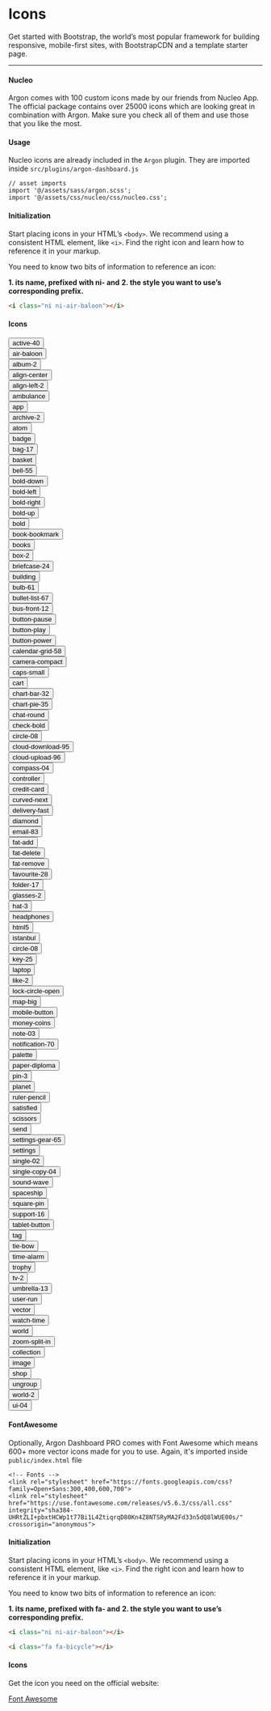 # Icons

Get started with Bootstrap, the world’s most popular framework for building responsive, mobile-first sites, with BootstrapCDN and a template starter page.

<hr>

#### Nucleo

Argon comes with 100 custom icons made by our friends from Nucleo App. The official package contains over 25000 icons which are looking great in combination with Argon.
Make sure you check all of them and use those that you like the most.

#### Usage

Nucleo icons are already included in the `Argon` plugin.
They are imported inside `src/plugins/argon-dashboard.js`

```js{3}
// asset imports
import '@/assets/sass/argon.scss';
import '@/assets/css/nucleo/css/nucleo.css';
```

#### Initialization

Start placing icons in your HTML’s `<body>`.
We recommend using a consistent HTML element, like `<i>`.
Find the right icon and learn how to reference it in your markup.

You need to know two bits of information to reference an icon:

**1. its name, prefixed with ni- and**
**2. the style you want to use’s corresponding prefix.**

```html
<i class="ni ni-air-baloon"></i>
```

#### Icons

<div class="row icon-examples mb-4">
          <div class="col-lg-3">
            <button type="button" class="btn-icon-clipboard" data-clipboard-text="active-40" title="" data-original-title="Copy to clipboard">
              <div>
                <i class="ni ni-active-40"></i>
                <span>active-40</span>
              </div>
            </button>
          </div>
          <div class="col-lg-3">
            <button type="button" class="btn-icon-clipboard" data-clipboard-text="air-baloon" title="" data-original-title="Copy to clipboard">
              <div>
                <i class="ni ni-air-baloon"></i>
                <span>air-baloon</span>
              </div>
            </button>
          </div>
          <div class="col-lg-3">
            <button type="button" class="btn-icon-clipboard" data-clipboard-text="album-2" title="" data-original-title="Copy to clipboard">
              <div>
                <i class="ni ni-album-2"></i>
                <span>album-2</span>
              </div>
            </button>
          </div>
          <div class="col-lg-3">
            <button type="button" class="btn-icon-clipboard" data-clipboard-text="align-center" title="" data-original-title="Copy to clipboard">
              <div>
                <i class="ni ni-align-center"></i>
                <span>align-center</span>
              </div>
            </button>
          </div>
          <div class="col-lg-3">
            <button type="button" class="btn-icon-clipboard" data-clipboard-text="align-left-2" title="" data-original-title="Copy to clipboard">
              <div>
                <i class="ni ni-align-left-2"></i>
                <span>align-left-2</span>
              </div>
            </button>
          </div>
          <div class="col-lg-3">
            <button type="button" class="btn-icon-clipboard" data-clipboard-text="ambulance" title="" data-original-title="Copy to clipboard">
              <div>
                <i class="ni ni-ambulance"></i>
                <span>ambulance</span>
              </div>
            </button>
          </div>
          <div class="col-lg-3">
            <button type="button" class="btn-icon-clipboard" data-clipboard-text="app" title="" data-original-title="Copy to clipboard">
              <div>
                <i class="ni ni-app"></i>
                <span>app</span>
              </div>
            </button>
          </div>
          <div class="col-lg-3">
            <button type="button" class="btn-icon-clipboard" data-clipboard-text="archive-2" title="" data-original-title="Copy to clipboard">
              <div>
                <i class="ni ni-archive-2"></i>
                <span>archive-2</span>
              </div>
            </button>
          </div>
          <div class="col-lg-3">
            <button type="button" class="btn-icon-clipboard" data-clipboard-text="atom" title="" data-original-title="Copy to clipboard">
              <div>
                <i class="ni ni-atom"></i>
                <span>atom</span>
              </div>
            </button>
          </div>
          <div class="col-lg-3">
            <button type="button" class="btn-icon-clipboard" data-clipboard-text="badge" title="" data-original-title="Copy to clipboard">
              <div>
                <i class="ni ni-badge"></i>
                <span>badge</span>
              </div>
            </button>
          </div>
          <div class="col-lg-3">
            <button type="button" class="btn-icon-clipboard" data-clipboard-text="bag-17" title="" data-original-title="Copy to clipboard">
              <div>
                <i class="ni ni-bag-17"></i>
                <span>bag-17</span>
              </div>
            </button>
          </div>
          <div class="col-lg-3">
            <button type="button" class="btn-icon-clipboard" data-clipboard-text="basket" title="" data-original-title="Copy to clipboard">
              <div>
                <i class="ni ni-basket"></i>
                <span>basket</span>
              </div>
            </button>
          </div>
          <div class="col-lg-3">
            <button type="button" class="btn-icon-clipboard" data-clipboard-text="bell-55" title="" data-original-title="Copy to clipboard">
              <div>
                <i class="ni ni-bell-55"></i>
                <span>bell-55</span>
              </div>
            </button>
          </div>
          <div class="col-lg-3">
            <button type="button" class="btn-icon-clipboard" data-clipboard-text="bold-down" title="" data-original-title="Copy to clipboard">
              <div>
                <i class="ni ni-bold-down"></i>
                <span>bold-down</span>
              </div>
            </button>
          </div>
          <div class="col-lg-3">
            <button type="button" class="btn-icon-clipboard" data-clipboard-text="bold-left" title="" data-original-title="Copy to clipboard">
              <div>
                <i class="ni ni-bold-left"></i>
                <span>bold-left</span>
              </div>
            </button>
          </div>
          <div class="col-lg-3">
            <button type="button" class="btn-icon-clipboard" data-clipboard-text="bold-right" title="" data-original-title="Copy to clipboard">
              <div>
                <i class="ni ni-bold-right"></i>
                <span>bold-right</span>
              </div>
            </button>
          </div>
          <div class="col-lg-3">
            <button type="button" class="btn-icon-clipboard" data-clipboard-text="bold-up" title="" data-original-title="Copy to clipboard">
              <div>
                <i class="ni ni-bold-up"></i>
                <span>bold-up</span>
              </div>
            </button>
          </div>
          <div class="col-lg-3">
            <button type="button" class="btn-icon-clipboard" data-clipboard-text="bold" title="" data-original-title="Copy to clipboard">
              <div>
                <i class="ni ni-bold"></i>
                <span>bold</span>
              </div>
            </button>
          </div>
          <div class="col-lg-3">
            <button type="button" class="btn-icon-clipboard" data-clipboard-text="book-bookmark" title="" data-original-title="Copy to clipboard">
              <div>
                <i class="ni ni-book-bookmark"></i>
                <span>book-bookmark</span>
              </div>
            </button>
          </div>
          <div class="col-lg-3">
            <button type="button" class="btn-icon-clipboard" data-clipboard-text="books" title="" data-original-title="Copy to clipboard">
              <div>
                <i class="ni ni-books"></i>
                <span>books</span>
              </div>
            </button>
          </div>
          <div class="col-lg-3">
            <button type="button" class="btn-icon-clipboard" data-clipboard-text="box-2" title="" data-original-title="Copy to clipboard">
              <div>
                <i class="ni ni-box-2"></i>
                <span>box-2</span>
              </div>
            </button>
          </div>
          <div class="col-lg-3">
            <button type="button" class="btn-icon-clipboard" data-clipboard-text="briefcase-24" title="" data-original-title="Copy to clipboard">
              <div>
                <i class="ni ni-briefcase-24"></i>
                <span>briefcase-24</span>
              </div>
            </button>
          </div>
          <div class="col-lg-3">
            <button type="button" class="btn-icon-clipboard" data-clipboard-text="building" title="" data-original-title="Copy to clipboard">
              <div>
                <i class="ni ni-building"></i>
                <span>building</span>
              </div>
            </button>
          </div>
          <div class="col-lg-3">
            <button type="button" class="btn-icon-clipboard" data-clipboard-text="bulb-61" title="" data-original-title="Copy to clipboard">
              <div>
                <i class="ni ni-bulb-61"></i>
                <span>bulb-61</span>
              </div>
            </button>
          </div>
          <div class="col-lg-3">
            <button type="button" class="btn-icon-clipboard" data-clipboard-text="bullet-list-67" title="" data-original-title="Copy to clipboard">
              <div>
                <i class="ni ni-bullet-list-67"></i>
                <span>bullet-list-67</span>
              </div>
            </button>
          </div>
          <div class="col-lg-3">
            <button type="button" class="btn-icon-clipboard" data-clipboard-text="bus-front-12" title="" data-original-title="Copy to clipboard">
              <div>
                <i class="ni ni-bus-front-12"></i>
                <span>bus-front-12</span>
              </div>
            </button>
          </div>
          <div class="col-lg-3">
            <button type="button" class="btn-icon-clipboard" data-clipboard-text="button-pause" title="" data-original-title="Copy to clipboard">
              <div>
                <i class="ni ni-button-pause"></i>
                <span>button-pause</span>
              </div>
            </button>
          </div>
          <div class="col-lg-3">
            <button type="button" class="btn-icon-clipboard" data-clipboard-text="button-play" title="" data-original-title="Copy to clipboard">
              <div>
                <i class="ni ni-button-play"></i>
                <span>button-play</span>
              </div>
            </button>
          </div>
          <div class="col-lg-3">
            <button type="button" class="btn-icon-clipboard" data-clipboard-text="button-power" title="" data-original-title="Copy to clipboard">
              <div>
                <i class="ni ni-button-power"></i>
                <span>button-power</span>
              </div>
            </button>
          </div>
          <div class="col-lg-3">
            <button type="button" class="btn-icon-clipboard" data-clipboard-text="calendar-grid-58" title="" data-original-title="Copy to clipboard">
              <div>
                <i class="ni ni-calendar-grid-58"></i>
                <span>calendar-grid-58</span>
              </div>
            </button>
          </div>
          <div class="col-lg-3">
            <button type="button" class="btn-icon-clipboard" data-clipboard-text="camera-compact" title="" data-original-title="Copy to clipboard">
              <div>
                <i class="ni ni-camera-compact"></i>
                <span>camera-compact</span>
              </div>
            </button>
          </div>
          <div class="col-lg-3">
            <button type="button" class="btn-icon-clipboard" data-clipboard-text="caps-small" title="" data-original-title="Copy to clipboard">
              <div>
                <i class="ni ni-caps-small"></i>
                <span>caps-small</span>
              </div>
            </button>
          </div>
          <div class="col-lg-3">
            <button type="button" class="btn-icon-clipboard" data-clipboard-text="cart" title="" data-original-title="Copy to clipboard">
              <div>
                <i class="ni ni-cart"></i>
                <span>cart</span>
              </div>
            </button>
          </div>
          <div class="col-lg-3">
            <button type="button" class="btn-icon-clipboard" data-clipboard-text="chart-bar-32" title="" data-original-title="Copy to clipboard">
              <div>
                <i class="ni ni-chart-bar-32"></i>
                <span>chart-bar-32</span>
              </div>
            </button>
          </div>
          <div class="col-lg-3">
            <button type="button" class="btn-icon-clipboard" data-clipboard-text="chart-pie-35" title="" data-original-title="Copy to clipboard">
              <div>
                <i class="ni ni-chart-pie-35"></i>
                <span>chart-pie-35</span>
              </div>
            </button>
          </div>
          <div class="col-lg-3">
            <button type="button" class="btn-icon-clipboard" data-clipboard-text="chat-round" title="" data-original-title="Copy to clipboard">
              <div>
                <i class="ni ni-chat-round"></i>
                <span>chat-round</span>
              </div>
            </button>
          </div>
          <div class="col-lg-3">
            <button type="button" class="btn-icon-clipboard" data-clipboard-text="check-bold" title="" data-original-title="Copy to clipboard">
              <div>
                <i class="ni ni-check-bold"></i>
                <span>check-bold</span>
              </div>
            </button>
          </div>
          <div class="col-lg-3">
            <button type="button" class="btn-icon-clipboard" data-clipboard-text="circle-08" title="" data-original-title="Copy to clipboard">
              <div>
                <i class="ni ni-circle-08"></i>
                <span>circle-08</span>
              </div>
            </button>
          </div>
          <div class="col-lg-3">
            <button type="button" class="btn-icon-clipboard" data-clipboard-text="cloud-download-95" title="" data-original-title="Copy to clipboard">
              <div>
                <i class="ni ni-cloud-download-95"></i>
                <span>cloud-download-95</span>
              </div>
            </button>
          </div>
          <div class="col-lg-3">
            <button type="button" class="btn-icon-clipboard" data-clipboard-text="cloud-upload-96" title="" data-original-title="Copy to clipboard">
              <div>
                <i class="ni ni-cloud-upload-96"></i>
                <span>cloud-upload-96</span>
              </div>
            </button>
          </div>
          <div class="col-lg-3">
            <button type="button" class="btn-icon-clipboard" data-clipboard-text="compass-04" title="" data-original-title="Copy to clipboard">
              <div>
                <i class="ni ni-compass-04"></i>
                <span>compass-04</span>
              </div>
            </button>
          </div>
          <div class="col-lg-3">
            <button type="button" class="btn-icon-clipboard" data-clipboard-text="controller" title="" data-original-title="Copy to clipboard">
              <div>
                <i class="ni ni-controller"></i>
                <span>controller</span>
              </div>
            </button>
          </div>
          <div class="col-lg-3">
            <button type="button" class="btn-icon-clipboard" data-clipboard-text="credit-card" title="" data-original-title="Copy to clipboard">
              <div>
                <i class="ni ni-credit-card"></i>
                <span>credit-card</span>
              </div>
            </button>
          </div>
          <div class="col-lg-3">
            <button type="button" class="btn-icon-clipboard" data-clipboard-text="curved-next" title="" data-original-title="Copy to clipboard">
              <div>
                <i class="ni ni-curved-next"></i>
                <span>curved-next</span>
              </div>
            </button>
          </div>
          <div class="col-lg-3">
            <button type="button" class="btn-icon-clipboard" data-clipboard-text="delivery-fast" title="" data-original-title="Copy to clipboard">
              <div>
                <i class="ni ni-delivery-fast"></i>
                <span>delivery-fast</span>
              </div>
            </button>
          </div>
          <div class="col-lg-3">
            <button type="button" class="btn-icon-clipboard" data-clipboard-text="diamond" title="" data-original-title="Copy to clipboard">
              <div>
                <i class="ni ni-diamond"></i>
                <span>diamond</span>
              </div>
            </button>
          </div>
          <div class="col-lg-3">
            <button type="button" class="btn-icon-clipboard" data-clipboard-text="email-83" title="" data-original-title="Copy to clipboard">
              <div>
                <i class="ni ni-email-83"></i>
                <span>email-83</span>
              </div>
            </button>
          </div>
          <div class="col-lg-3">
            <button type="button" class="btn-icon-clipboard" data-clipboard-text="fat-add" title="" data-original-title="Copy to clipboard">
              <div>
                <i class="ni ni-fat-add"></i>
                <span>fat-add</span>
              </div>
            </button>
          </div>
          <div class="col-lg-3">
            <button type="button" class="btn-icon-clipboard" data-clipboard-text="fat-delete" title="" data-original-title="Copy to clipboard">
              <div>
                <i class="ni ni-fat-delete"></i>
                <span>fat-delete</span>
              </div>
            </button>
          </div>
          <div class="col-lg-3">
            <button type="button" class="btn-icon-clipboard" data-clipboard-text="fat-remove" title="" data-original-title="Copy to clipboard">
              <div>
                <i class="ni ni-fat-remove"></i>
                <span>fat-remove</span>
              </div>
            </button>
          </div>
          <div class="col-lg-3">
            <button type="button" class="btn-icon-clipboard" data-clipboard-text="favourite-28" title="" data-original-title="Copy to clipboard">
              <div>
                <i class="ni ni-favourite-28"></i>
                <span>favourite-28</span>
              </div>
            </button>
          </div>
          <div class="col-lg-3">
            <button type="button" class="btn-icon-clipboard" data-clipboard-text="folder-17" title="" data-original-title="Copy to clipboard">
              <div>
                <i class="ni ni-folder-17"></i>
                <span>folder-17</span>
              </div>
            </button>
          </div>
          <div class="col-lg-3">
            <button type="button" class="btn-icon-clipboard" data-clipboard-text="glasses-2" title="" data-original-title="Copy to clipboard">
              <div>
                <i class="ni ni-glasses-2"></i>
                <span>glasses-2</span>
              </div>
            </button>
          </div>
          <div class="col-lg-3">
            <button type="button" class="btn-icon-clipboard" data-clipboard-text="hat-3" title="" data-original-title="Copy to clipboard">
              <div>
                <i class="ni ni-hat-3"></i>
                <span>hat-3</span>
              </div>
            </button>
          </div>
          <div class="col-lg-3">
            <button type="button" class="btn-icon-clipboard" data-clipboard-text="headphones" title="" data-original-title="Copy to clipboard">
              <div>
                <i class="ni ni-headphones"></i>
                <span>headphones</span>
              </div>
            </button>
          </div>
          <div class="col-lg-3">
            <button type="button" class="btn-icon-clipboard" data-clipboard-text="html5" title="" data-original-title="Copy to clipboard">
              <div>
                <i class="ni ni-html5"></i>
                <span>html5</span>
              </div>
            </button>
          </div>
          <div class="col-lg-3">
            <button type="button" class="btn-icon-clipboard" data-clipboard-text="istanbul" title="" data-original-title="Copy to clipboard">
              <div>
                <i class="ni ni-istanbul"></i>
                <span>istanbul</span>
              </div>
            </button>
          </div>
          <div class="col-lg-3">
            <button type="button" class="btn-icon-clipboard" data-clipboard-text="circle-08" title="" data-original-title="Copy to clipboard">
              <div>
                <i class="ni ni-circle-08"></i>
                <span>circle-08</span>
              </div>
            </button>
          </div>
          <div class="col-lg-3">
            <button type="button" class="btn-icon-clipboard" data-clipboard-text="key-25" title="" data-original-title="Copy to clipboard">
              <div>
                <i class="ni ni-key-25"></i>
                <span>key-25</span>
              </div>
            </button>
          </div>
          <div class="col-lg-3">
            <button type="button" class="btn-icon-clipboard" data-clipboard-text="laptop" title="" data-original-title="Copy to clipboard">
              <div>
                <i class="ni ni-laptop"></i>
                <span>laptop</span>
              </div>
            </button>
          </div>
          <div class="col-lg-3">
            <button type="button" class="btn-icon-clipboard" data-clipboard-text="like-2" title="" data-original-title="Copy to clipboard">
              <div>
                <i class="ni ni-like-2"></i>
                <span>like-2</span>
              </div>
            </button>
          </div>
          <div class="col-lg-3">
            <button type="button" class="btn-icon-clipboard" data-clipboard-text="lock-circle-open" title="" data-original-title="Copy to clipboard">
              <div>
                <i class="ni ni-lock-circle-open"></i>
                <span>lock-circle-open</span>
              </div>
            </button>
          </div>
          <div class="col-lg-3">
            <button type="button" class="btn-icon-clipboard" data-clipboard-text="map-big" title="" data-original-title="Copy to clipboard">
              <div>
                <i class="ni ni-map-big"></i>
                <span>map-big</span>
              </div>
            </button>
          </div>
          <div class="col-lg-3">
            <button type="button" class="btn-icon-clipboard" data-clipboard-text="mobile-button" title="" data-original-title="Copy to clipboard">
              <div>
                <i class="ni ni-mobile-button"></i>
                <span>mobile-button</span>
              </div>
            </button>
          </div>
          <div class="col-lg-3">
            <button type="button" class="btn-icon-clipboard" data-clipboard-text="money-coins" title="" data-original-title="Copy to clipboard">
              <div>
                <i class="ni ni-money-coins"></i>
                <span>money-coins</span>
              </div>
            </button>
          </div>
          <div class="col-lg-3">
            <button type="button" class="btn-icon-clipboard" data-clipboard-text="note-03" title="" data-original-title="Copy to clipboard">
              <div>
                <i class="ni ni-note-03"></i>
                <span>note-03</span>
              </div>
            </button>
          </div>
          <div class="col-lg-3">
            <button type="button" class="btn-icon-clipboard" data-clipboard-text="notification-70" title="" data-original-title="Copy to clipboard">
              <div>
                <i class="ni ni-notification-70"></i>
                <span>notification-70</span>
              </div>
            </button>
          </div>
          <div class="col-lg-3">
            <button type="button" class="btn-icon-clipboard" data-clipboard-text="palette" title="" data-original-title="Copy to clipboard">
              <div>
                <i class="ni ni-palette"></i>
                <span>palette</span>
              </div>
            </button>
          </div>
          <div class="col-lg-3">
            <button type="button" class="btn-icon-clipboard" data-clipboard-text="paper-diploma" title="" data-original-title="Copy to clipboard">
              <div>
                <i class="ni ni-paper-diploma"></i>
                <span>paper-diploma</span>
              </div>
            </button>
          </div>
          <div class="col-lg-3">
            <button type="button" class="btn-icon-clipboard" data-clipboard-text="pin-3" title="" data-original-title="Copy to clipboard">
              <div>
                <i class="ni ni-pin-3"></i>
                <span>pin-3</span>
              </div>
            </button>
          </div>
          <div class="col-lg-3">
            <button type="button" class="btn-icon-clipboard" data-clipboard-text="planet" title="" data-original-title="Copy to clipboard">
              <div>
                <i class="ni ni-planet"></i>
                <span>planet</span>
              </div>
            </button>
          </div>
          <div class="col-lg-3">
            <button type="button" class="btn-icon-clipboard" data-clipboard-text="ruler-pencil" title="" data-original-title="Copy to clipboard">
              <div>
                <i class="ni ni-ruler-pencil"></i>
                <span>ruler-pencil</span>
              </div>
            </button>
          </div>
          <div class="col-lg-3">
            <button type="button" class="btn-icon-clipboard" data-clipboard-text="satisfied" title="" data-original-title="Copy to clipboard">
              <div>
                <i class="ni ni-satisfied"></i>
                <span>satisfied</span>
              </div>
            </button>
          </div>
          <div class="col-lg-3">
            <button type="button" class="btn-icon-clipboard" data-clipboard-text="scissors" title="" data-original-title="Copy to clipboard">
              <div>
                <i class="ni ni-scissors"></i>
                <span>scissors</span>
              </div>
            </button>
          </div>
          <div class="col-lg-3">
            <button type="button" class="btn-icon-clipboard" data-clipboard-text="send" title="" data-original-title="Copy to clipboard">
              <div>
                <i class="ni ni-send"></i>
                <span>send</span>
              </div>
            </button>
          </div>
          <div class="col-lg-3">
            <button type="button" class="btn-icon-clipboard" data-clipboard-text="settings-gear-65" title="" data-original-title="Copy to clipboard">
              <div>
                <i class="ni ni-settings-gear-65"></i>
                <span>settings-gear-65</span>
              </div>
            </button>
          </div>
          <div class="col-lg-3">
            <button type="button" class="btn-icon-clipboard" data-clipboard-text="settings" title="" data-original-title="Copy to clipboard">
              <div>
                <i class="ni ni-settings"></i>
                <span>settings</span>
              </div>
            </button>
          </div>
          <div class="col-lg-3">
            <button type="button" class="btn-icon-clipboard" data-clipboard-text="single-02" title="" data-original-title="Copy to clipboard">
              <div>
                <i class="ni ni-single-02"></i>
                <span>single-02</span>
              </div>
            </button>
          </div>
          <div class="col-lg-3">
            <button type="button" class="btn-icon-clipboard" data-clipboard-text="single-copy-04" title="" data-original-title="Copy to clipboard">
              <div>
                <i class="ni ni-single-copy-04"></i>
                <span>single-copy-04</span>
              </div>
            </button>
          </div>
          <div class="col-lg-3">
            <button type="button" class="btn-icon-clipboard" data-clipboard-text="sound-wave" title="" data-original-title="Copy to clipboard">
              <div>
                <i class="ni ni-sound-wave"></i>
                <span>sound-wave</span>
              </div>
            </button>
          </div>
          <div class="col-lg-3">
            <button type="button" class="btn-icon-clipboard" data-clipboard-text="spaceship" title="" data-original-title="Copy to clipboard">
              <div>
                <i class="ni ni-spaceship"></i>
                <span>spaceship</span>
              </div>
            </button>
          </div>
          <div class="col-lg-3">
            <button type="button" class="btn-icon-clipboard" data-clipboard-text="square-pin" title="" data-original-title="Copy to clipboard">
              <div>
                <i class="ni ni-square-pin"></i>
                <span>square-pin</span>
              </div>
            </button>
          </div>
          <div class="col-lg-3">
            <button type="button" class="btn-icon-clipboard" data-clipboard-text="support-16" title="" data-original-title="Copy to clipboard">
              <div>
                <i class="ni ni-support-16"></i>
                <span>support-16</span>
              </div>
            </button>
          </div>
          <div class="col-lg-3">
            <button type="button" class="btn-icon-clipboard" data-clipboard-text="tablet-button" title="" data-original-title="Copy to clipboard">
              <div>
                <i class="ni ni-tablet-button"></i>
                <span>tablet-button</span>
              </div>
            </button>
          </div>
          <div class="col-lg-3">
            <button type="button" class="btn-icon-clipboard" data-clipboard-text="tag" title="" data-original-title="Copy to clipboard">
              <div>
                <i class="ni ni-tag"></i>
                <span>tag</span>
              </div>
            </button>
          </div>
          <div class="col-lg-3">
            <button type="button" class="btn-icon-clipboard" data-clipboard-text="tie-bow" title="" data-original-title="Copy to clipboard">
              <div>
                <i class="ni ni-tie-bow"></i>
                <span>tie-bow</span>
              </div>
            </button>
          </div>
          <div class="col-lg-3">
            <button type="button" class="btn-icon-clipboard" data-clipboard-text="time-alarm" title="" data-original-title="Copy to clipboard">
              <div>
                <i class="ni ni-time-alarm"></i>
                <span>time-alarm</span>
              </div>
            </button>
          </div>
          <div class="col-lg-3">
            <button type="button" class="btn-icon-clipboard" data-clipboard-text="trophy" title="" data-original-title="Copy to clipboard">
              <div>
                <i class="ni ni-trophy"></i>
                <span>trophy</span>
              </div>
            </button>
          </div>
          <div class="col-lg-3">
            <button type="button" class="btn-icon-clipboard" data-clipboard-text="tv-2" title="" data-original-title="Copy to clipboard">
              <div>
                <i class="ni ni-tv-2"></i>
                <span>tv-2</span>
              </div>
            </button>
          </div>
          <div class="col-lg-3">
            <button type="button" class="btn-icon-clipboard" data-clipboard-text="umbrella-13" title="" data-original-title="Copy to clipboard">
              <div>
                <i class="ni ni-umbrella-13"></i>
                <span>umbrella-13</span>
              </div>
            </button>
          </div>
          <div class="col-lg-3">
            <button type="button" class="btn-icon-clipboard" data-clipboard-text="user-run" title="" data-original-title="Copy to clipboard">
              <div>
                <i class="ni ni-user-run"></i>
                <span>user-run</span>
              </div>
            </button>
          </div>
          <div class="col-lg-3">
            <button type="button" class="btn-icon-clipboard" data-clipboard-text="vector" title="" data-original-title="Copy to clipboard">
              <div>
                <i class="ni ni-vector"></i>
                <span>vector</span>
              </div>
            </button>
          </div>
          <div class="col-lg-3">
            <button type="button" class="btn-icon-clipboard" data-clipboard-text="watch-time" title="" data-original-title="Copy to clipboard">
              <div>
                <i class="ni ni-watch-time"></i>
                <span>watch-time</span>
              </div>
            </button>
          </div>
          <div class="col-lg-3">
            <button type="button" class="btn-icon-clipboard" data-clipboard-text="world" title="" data-original-title="Copy to clipboard">
              <div>
                <i class="ni ni-world"></i>
                <span>world</span>
              </div>
            </button>
          </div>
          <div class="col-lg-3">
            <button type="button" class="btn-icon-clipboard" data-clipboard-text="zoom-split-in" title="" data-original-title="Copy to clipboard">
              <div>
                <i class="ni ni-zoom-split-in"></i>
                <span>zoom-split-in</span>
              </div>
            </button>
          </div>
          <div class="col-lg-3">
            <button type="button" class="btn-icon-clipboard" data-clipboard-text="collection" title="" data-original-title="Copy to clipboard">
              <div>
                <i class="ni ni-collection"></i>
                <span>collection</span>
              </div>
            </button>
          </div>
          <div class="col-lg-3">
            <button type="button" class="btn-icon-clipboard" data-clipboard-text="image" title="" data-original-title="Copy to clipboard">
              <div>
                <i class="ni ni-image"></i>
                <span>image</span>
              </div>
            </button>
          </div>
          <div class="col-lg-3">
            <button type="button" class="btn-icon-clipboard" data-clipboard-text="shop" title="" data-original-title="Copy to clipboard">
              <div>
                <i class="ni ni-shop"></i>
                <span>shop</span>
              </div>
            </button>
          </div>
          <div class="col-lg-3">
            <button type="button" class="btn-icon-clipboard" data-clipboard-text="ungroup" title="" data-original-title="Copy to clipboard">
              <div>
                <i class="ni ni-ungroup"></i>
                <span>ungroup</span>
              </div>
            </button>
          </div>
          <div class="col-lg-3">
            <button type="button" class="btn-icon-clipboard" data-clipboard-text="world-2" title="" data-original-title="Copy to clipboard">
              <div>
                <i class="ni ni-world-2"></i>
                <span>world-2</span>
              </div>
            </button>
          </div>
          <div class="col-lg-3">
            <button type="button" class="btn-icon-clipboard" data-clipboard-text="ui-04" title="" data-original-title="Copy to clipboard">
              <div>
                <i class="ni ni-ui-04"></i>
                <span>ui-04</span>
              </div>
            </button>
          </div>
        </div>

#### FontAwesome

Optionally, Argon Dashboard PRO comes with Font Awesome which means 600+ more vector icons made for you to use.
Again, it's imported inside `public/index.html` file

```js{3}
<!-- Fonts -->
<link rel="stylesheet" href="https://fonts.googleapis.com/css?family=Open+Sans:300,400,600,700">
<link rel="stylesheet" href="https://use.fontawesome.com/releases/v5.6.3/css/all.css" integrity="sha384-UHRtZLI+pbxtHCWp1t77Bi1L4ZtiqrqD80Kn4Z8NTSRyMA2Fd33n5dQ8lWUE00s/" crossorigin="anonymous">
```

#### Initialization

Start placing icons in your HTML’s `<body>`.
We recommend using a consistent HTML element, like `<i>`.
Find the right icon and learn how to reference it in your markup.

You need to know two bits of information to reference an icon:

**1. its name, prefixed with fa- and**
**2. the style you want to use’s corresponding prefix.**

```html
<i class="ni ni-air-baloon"></i>
```

```html
<i class="fa fa-bicycle"></i>
```

#### Icons

Get the icon you need on the official website:

<a href="https://fontawesome.com/icons" target="_blank" class="btn btn-primary">Font Awesome</a>
